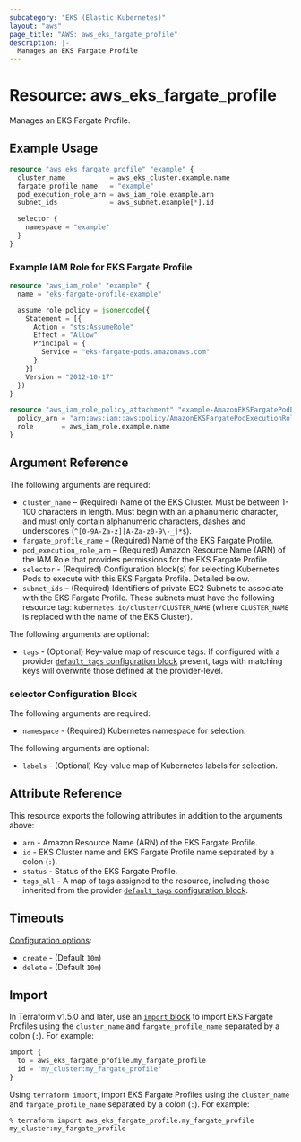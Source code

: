 ```yaml
---
subcategory: "EKS (Elastic Kubernetes)"
layout: "aws"
page_title: "AWS: aws_eks_fargate_profile"
description: |-
  Manages an EKS Fargate Profile
---
```


# Resource: aws_eks_fargate_profile

Manages an EKS Fargate Profile.

## Example Usage

```terraform
resource "aws_eks_fargate_profile" "example" {
  cluster_name           = aws_eks_cluster.example.name
  fargate_profile_name   = "example"
  pod_execution_role_arn = aws_iam_role.example.arn
  subnet_ids             = aws_subnet.example[*].id

  selector {
    namespace = "example"
  }
}
```

### Example IAM Role for EKS Fargate Profile

```terraform
resource "aws_iam_role" "example" {
  name = "eks-fargate-profile-example"

  assume_role_policy = jsonencode({
    Statement = [{
      Action = "sts:AssumeRole"
      Effect = "Allow"
      Principal = {
        Service = "eks-fargate-pods.amazonaws.com"
      }
    }]
    Version = "2012-10-17"
  })
}

resource "aws_iam_role_policy_attachment" "example-AmazonEKSFargatePodExecutionRolePolicy" {
  policy_arn = "arn:aws:iam::aws:policy/AmazonEKSFargatePodExecutionRolePolicy"
  role       = aws_iam_role.example.name
}
```

## Argument Reference

The following arguments are required:

* `cluster_name` – (Required) Name of the EKS Cluster. Must be between 1-100 characters in length. Must begin with an alphanumeric character, and must only contain alphanumeric characters, dashes and underscores (`^[0-9A-Za-z][A-Za-z0-9\-_]*$`).
* `fargate_profile_name` – (Required) Name of the EKS Fargate Profile.
* `pod_execution_role_arn` – (Required) Amazon Resource Name (ARN) of the IAM Role that provides permissions for the EKS Fargate Profile.
* `selector` - (Required) Configuration block(s) for selecting Kubernetes Pods to execute with this EKS Fargate Profile. Detailed below.
* `subnet_ids` – (Required) Identifiers of private EC2 Subnets to associate with the EKS Fargate Profile. These subnets must have the following resource tag: `kubernetes.io/cluster/CLUSTER_NAME` (where `CLUSTER_NAME` is replaced with the name of the EKS Cluster).

The following arguments are optional:

* `tags` - (Optional) Key-value map of resource tags. If configured with a provider [`default_tags` configuration block](https://registry.terraform.io/providers/hashicorp/aws/latest/docs#default_tags-configuration-block) present, tags with matching keys will overwrite those defined at the provider-level.

### selector Configuration Block

The following arguments are required:

* `namespace` - (Required) Kubernetes namespace for selection.

The following arguments are optional:

* `labels` - (Optional) Key-value map of Kubernetes labels for selection.

## Attribute Reference

This resource exports the following attributes in addition to the arguments above:

* `arn` - Amazon Resource Name (ARN) of the EKS Fargate Profile.
* `id` - EKS Cluster name and EKS Fargate Profile name separated by a colon (`:`).
* `status` - Status of the EKS Fargate Profile.
* `tags_all` - A map of tags assigned to the resource, including those inherited from the provider [`default_tags` configuration block](https://registry.terraform.io/providers/hashicorp/aws/latest/docs#default_tags-configuration-block).

## Timeouts

[Configuration options](https://developer.hashicorp.com/terraform/language/resources/syntax#operation-timeouts):

* `create` - (Default `10m`)
* `delete` - (Default `10m`)

## Import

In Terraform v1.5.0 and later, use an [`import` block](https://developer.hashicorp.com/terraform/language/import) to import EKS Fargate Profiles using the `cluster_name` and `fargate_profile_name` separated by a colon (`:`). For example:

```terraform
import {
  to = aws_eks_fargate_profile.my_fargate_profile
  id = "my_cluster:my_fargate_profile"
}
```

Using `terraform import`, import EKS Fargate Profiles using the `cluster_name` and `fargate_profile_name` separated by a colon (`:`). For example:

```console
% terraform import aws_eks_fargate_profile.my_fargate_profile my_cluster:my_fargate_profile
```

